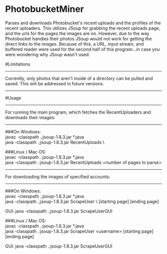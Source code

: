 # PhotobucketMiner
Parses and downloads Photobucket's recent uploads and the profiles of the recent uploaders. 
 This utilizes JSoup for grabbing the recent uploads page, and the urls for the pages the images are on.
 However, due to the way Photobucket handles their photos JSoup would not work for getting the direct links to the images. 
 Because of this, a URL, input stream, and buffered reader were used for the second half of this program...in case you were wondering why JSoup wasn't used. 

#Limitations
<hr>
Currently, only photos that aren't inside of a directory can be pulled and saved. This will be addressed in future versions.
<br>
<hr>

#Usage
<hr>
For running the main program, which fetches the RecentUploaders and downloads their images:
<hr>
###On Windows:
<br>
javac -classpath .;jsoup-1.8.3.jar *.java
<br>
java -classpath .;jsoup-1.8.3.jar RecentUploads \<number of pages to parse\>

###Linux / Mac OS:
<br>
javac -classpath .:jsoup-1.8.3.jar *.java
<br>
java -classpath .:jsoup-1.8.3.jar RecentUploads \<number of pages to parse\>
<hr>
For downloading the images of specified accounts:
<hr>
###On Windows:
<br>
javac -classpath .;jsoup-1.8.3.jar *.java
<br>
java -classpath .;jsoup-1.8.3.jar ScrapeUser \<username\> [starting page] [ending page]
<br>

GUI: java -classpath .;jsoup-1.8.3.jar ScrapeUserGUI

###Linux / Mac OS:
<br>
javac -classpath .:jsoup-1.8.3.jar *.java
<br>
java -classpath .:jsoup-1.8.3.jar ScrapeUser \<username\> [starting page] [ending page]
<br>

GUI: java -classpath .:jsoup-1.8.3.jar ScrapeUserGUI
